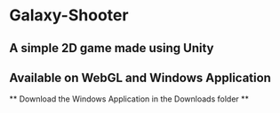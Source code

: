# Galaxy-Shooter
 
## A simple 2D game made using Unity
## Available on WebGL and Windows Application

** Download the Windows Application in the Downloads folder **
